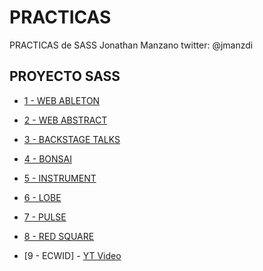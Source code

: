 

# PRACTICAS

PRACTICAS de SASS Jonathan Manzano twitter: @jmanzdi

## PROYECTO SASS

- [1 - WEB ABLETON](https://jonathanmanzanodiaz.github.io/practice/CSS-PRACTICE/SASS/1-ableton)

- [2 - WEB ABSTRACT](https://jonathanmanzanodiaz.github.io/practice/CSS-PRACTICE/SASS/2-abstract)

- [3 - BACKSTAGE TALKS](https://jonathanmanzanodiaz.github.io/practice/CSS-PRACTICE/SASS/3-backstage-talks)

- [4 - BONSAI](https://jonathanmanzanodiaz.github.io/practice/CSS-PRACTICE/SASS/4-bonsai)

- [5 - INSTRUMENT](https://jonathanmanzanodiaz.github.io/practice/CSS-PRACTICE/SASS/5-instrument)

- [6 - LOBE](https://jonathanmanzanodiaz.github.io/practice/CSS-PRACTICE/SASS/6-lobe)

- [7 - PULSE](https://jonathanmanzanodiaz.github.io/practice/CSS-PRACTICE/SASS/7-pulse)

- [8 - RED SQUARE](https://jonathanmanzanodiaz.github.io/practice/CSS-PRACTICE/SASS/8-red-square)

- [9 - ECWID] - [<a href="https://youtu.be/Pvg_UVKnOF0">YT Video</a>](https://jonathanmanzanodiaz.github.io/practice/CSS-PRACTICE/SASS/9-ecwid)




